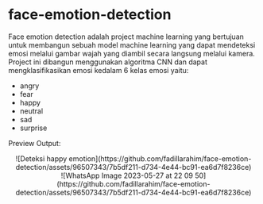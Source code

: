 # face-emotion-detection

Face emotion detection adalah project machine learning yang bertujuan untuk membangun sebuah model machine learning yang dapat mendeteksi emosi melalui gambar wajah yang diambil secara langsung melalui kamera. Project ini dibangun menggunakan algoritma CNN dan dapat mengklasifikasikan emosi kedalam 6 kelas emosi yaitu:

- angry
- fear
- happy
- neutral
- sad
- surprise

Preview Output: <br>

<div align="center">
  ![Deteksi happy emotion](https://github.com/fadillarahim/face-emotion-detection/assets/96507343/7b5df211-d734-4e44-bc91-ea6d7f8236ce)
</div>
<div align="center">
![WhatsApp Image 2023-05-27 at 22 09 50](https://github.com/fadillarahim/face-emotion-detection/assets/96507343/7b5df211-d734-4e44-bc91-ea6d7f8236ce)
</div>
